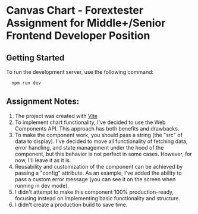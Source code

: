 # Canvas Chart - Forextester Assignment for Middle+/Senior Frontend Developer Position

## Getting Started

To run the development server, use the following command:

```bash
  npm run dev
```

## Assignment Notes:

1. The project was created with [Vite](https://vitejs.dev/)
2. To implement chart functionality, I've decided to use the Web Components API. This approach has both benefits and drawbacks.
3. To make the component work, you should pass a string (the "src" of data to display). I've decided to move all functionality of fetching data, error handling, and state management under the hood of the component, but this behavior is not perfect in some cases. However, for now, I'll leave it as it is.
4. Reusability and customization of the component can be achieved by passing a "config" attribute. As an example, I've added the ability to pass a custom error message (you can see it on the screen when running in dev mode).
5. I didn't attempt to make this component 100% production-ready, focusing instead on implementing basic functionality and structure.
6. I didn't create a production build to save time.
